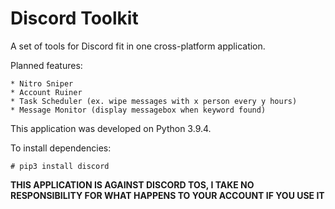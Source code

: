 # Discord Toolkit
A set of tools for Discord fit in one cross-platform application.

Planned features:

    * Nitro Sniper
    * Account Ruiner
    * Task Scheduler (ex. wipe messages with x person every y hours)
    * Message Monitor (display messagebox when keyword found)

This application was developed on Python 3.9.4.

To install dependencies:
	
    
    # pip3 install discord
    

**THIS APPLICATION IS AGAINST DISCORD TOS, I TAKE NO RESPONSIBILITY FOR WHAT HAPPENS TO YOUR ACCOUNT IF YOU USE IT**
	